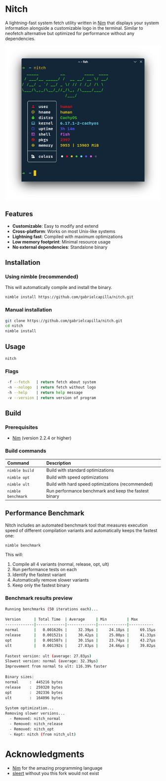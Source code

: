 # Nitch

A lightning-fast system fetch utility written in [Nim](https://github.com/nim-lang/Nim) that displays your system information alongside a customizable logo in the terminal. Similar to neofetch alternative but optimized for performance  without any dependencies.

<div align="center">
  <img src="preview.webp" alt="Example output of Nitch system fetch tool" width="500"/>
  <br>
</div>

## Features

- **Customizable**: Easy to modify and extend
- **Cross-platform**: Works on most Unix-like systems
- **Lightning fast**: Compiled with maximum optimizations
- **Low memory footprint**: Minimal resource usage
- **No external dependencies**: Standalone binary

## Installation

### Using nimble (recommended)

This will automatically compile and install the binary.

```sh
nimble install https://github.com/gabrielcapilla/nitch.git
```

### Manual installation

```sh
git clone https://github.com/gabrielcapilla/nitch.git
cd nitch
nimble install
```

## Usage

```sh
nitch
```

### Flags

```sh
 -f --fetch   | return fetch about system
 -n --nologo  | return fetch without logo
 -h --help    | return help message
 -v --version | return version of program
```

## Build

### Prerequisites

- [Nim](https://nim-lang.org/) (version 2.2.4 or higher)

### Build commands

| Command            | Description                                           |
|:-------------------|:------------------------------------------------------|
| `nimble build`     | Build with standard optimizations                     |
| `nimble opt`       | Build with speed optimizations                        |
| `nimble ult`       | Build with hard speed optimizations (recommended)     |
| `nimble benchmark` | Run performance benchmark and keep the fastest binary |

## Performance Benchmark

Nitch includes an automated benchmark tool that measures execution speed of different compilation variants and automatically keeps the fastest one:

```sh
nimble benchmark
```

This will:
1. Compile all 4 variants (normal, release, opt, ult)
2. Run performance tests on each
3. Identify the fastest variant
4. Automatically remove slower variants
5. Keep only the fastest binary

### Benchmark results preview

```sh
Running benchmarks (50 iterations each)...

Version      | Total Time  | Average     | Min         | Max
-------------|-------------|-------------|-------------|-----------
normal       |   0.001620s |     32.39μs |     24.18μs |     69.15μs
release      |   0.001521s |     30.42μs |     25.00μs |     41.33μs
opt          |   0.001507s |     30.15μs |     23.74μs |     43.27μs
ult          |   0.001392s |     27.83μs |     24.66μs |     39.82μs

Fastest version: ult (average: 27.83μs)
Slowest version: normal (average: 32.39μs)
Improvement from normal to ult: 116.39% faster

Binary sizes:
normal     :  445216 bytes
release    :  259320 bytes
opt        :  202336 bytes
ult        :  164096 bytes

System optimization...
Removing slower versions...
  - Removed: nitch_normal
  - Removed: nitch_release
  - Removed: nitch_opt
  - Kept: nitch (from nitch_ult)
```

# Acknowledgments

- [Nim](https://github.com/nim-lang/Nim) for the amazing programming language
- [sleert](https://github.com/ssleert/nitch) without you this fork would not exist
